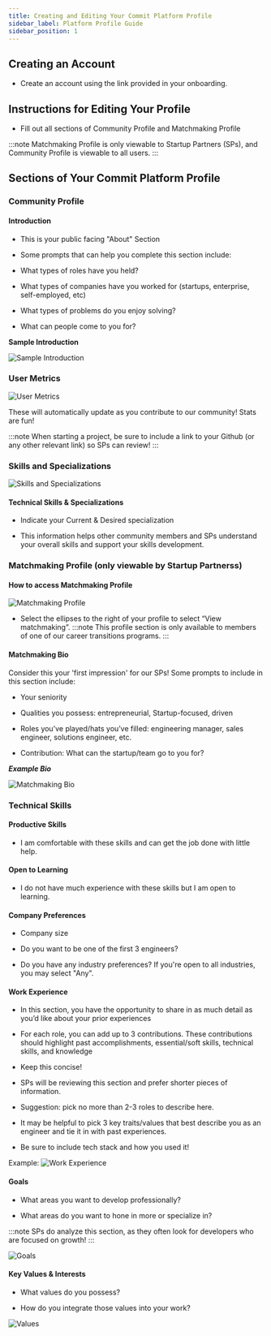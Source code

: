 ```yaml
---
title: Creating and Editing Your Commit Platform Profile
sidebar_label: Platform Profile Guide
sidebar_position: 1
---
```


## Creating an Account[​](https://docs.commit.dev/epresources/ep-profile-guide#creating-an-account)

-   Create an account using the link provided in your onboarding.
    

## Instructions for Editing Your Profile

-   Fill out all sections of Community Profile and Matchmaking Profile
    
:::note
Matchmaking Profile is only viewable to Startup Partners (SPs), and Community Profile is viewable to all users.
:::
    

## Sections of Your Commit Platform Profile

### Community Profile

#### Introduction

-   This is your public facing "About" Section
    
-   Some prompts that can help you complete this section include:
    
-   What types of roles have you held?
    
-   What types of companies have you worked for (startups, enterprise, self-employed, etc)
    
-   What types of problems do you enjoy solving?
    
-   What can people come to you for?

**Sample Introduction**

![Sample Introduction](./SampleIntroduction.png)

### User Metrics

![User Metrics](./UserMetrics.png)

These will automatically update as you contribute to our community! Stats are fun!

:::note
When starting a project, be sure to include a link to your Github (or any other relevant link) so SPs can review!
:::

### Skills and Specializations

![Skills and Specializations](./SkillSpecializations.png)

#### Technical Skills & Specializations

-   Indicate your Current & Desired specialization
    
-   This information helps other community members and SPs understand your overall skills and support your skills development.
    

### Matchmaking Profile (only viewable by Startup Partnerss)

  

#### How to access Matchmaking Profile

![Matchmaking Profile](./MatchmakingProfile.png)

- Select the ellipses to the right of your profile to select “View matchmaking”.
:::note
This profile section is only available to members of one of our career transitions programs.
:::

#### Matchmaking Bio

Consider this your 'first impression' for our SPs! Some prompts to include in this section include:

-   Your seniority
    
-   Qualities you possess: entrepreneurial, Startup-focused, driven
    
-   Roles you’ve played/hats you’ve filled: engineering manager, sales engineer, solutions engineer, etc.
    
-   Contribution: What can the startup/team go to you for?
    

***Example Bio***

![Matchmaking Bio](./MatchmakingBio.png)

### Technical Skills

#### Productive Skills

-   I am comfortable with these skills and can get the job done with little help.
    

#### Open to Learning
-   I do not have much experience with these skills but I am open to learning.
    
 
#### Company Preferences

-   Company size
    
-   Do you want to be one of the first 3 engineers?
    
-   Do you have any industry preferences? If you're open to all industries, you may select "Any".
    

#### Work Experience
-   In this section, you have the opportunity to share in as much detail as you’d like about your prior experiences
    
-   For each role, you can add up to 3 contributions. These contributions should highlight past accomplishments, essential/soft skills, technical skills, and knowledge
    
-   Keep this concise!
    
-   SPs will be reviewing this section and prefer shorter pieces of information.
    
-   Suggestion: pick no more than 2-3 roles to describe here.
    
-   It may be helpful to pick 3 key traits/values that best describe you as an engineer and tie it in with past experiences.

- Be sure to include tech stack and how you used it!

Example:
![Work Experience](./WorkExperienceExample.png)

    

#### Goals

-   What areas you want to develop professionally?
    
-   What areas do you want to hone in more or specialize in?
    
 :::note
 SPs do analyze this section, as they often look for developers who are focused on growth!
 :::
    
![Goals](./CareerGoals.png)

#### Key Values & Interests

-   What values do you possess?
    
-   How do you integrate those values into your work?

![Values](./ValuesExample.png)
